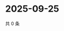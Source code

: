 # 2025-09-25

共 0 条

<!-- BEGIN ZHIHUVIDEO -->
<!-- 最后更新时间 Thu Sep 25 2025 18:12:19 GMT+0800 (China Standard Time) -->

<!-- END ZHIHUVIDEO -->
